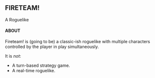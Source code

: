 ## FIRETEAM!
A Roguelike
#### ABOUT

Fireteam! is (going to be) a classic-ish roguelike with multiple characters controlled by the player in play simultaneously.

It is *not*:
* A turn-based strategy game.
* A real-time roguelike.
